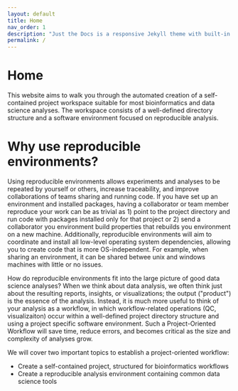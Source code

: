 ```yaml
---
layout: default
title: Home
nav_order: 1
description: "Just the Docs is a responsive Jekyll theme with built-in search that is easily customizable and hosted on GitHub Pages."
permalink: /
---
```


# Home

This website aims to walk you through the automated creation of a self-contained project workspace suitable for most bioinformatics and data science analyses. The workspace consists of a well-defined directory structure and a software environment focused on reproducible analysis.

# Why use reproducible environments?

Using reproducible environments allows experiments and analyses to be repeated by yourself or others, increase traceability, and improve collaborations of teams sharing and running code. If you have set up an environment and installed packages, having a collaborator or team member reproduce your work can be as trivial as 1) point to the project directory and run code with packages installed only for that project or 2) send a collaborator you environment build properties that rebuilds you environment on a new machine.
Additionally, reproducible environments will aim to coordinate and install all low-level operating system dependencies, allowing you to create code that is more OS-independent. For example, when sharing an environment, it can be shared betwee unix and windows machines with little or no issues.

How do reproducible environments fit into the large picture of good data science analyses? When we think about data analysis, we often think just about the resulting reports, insights, or visualizations; the output ("product") is the essence of the analysis. Instead, it is much more useful to think of your analysis as a workflow, in which workflow-related operations (QC, visualizaiton) occur within a well-defined project directory structure and using a project specific software environment. Such a Project-Oriented Workflow will save time, reduce errors, and becomes critical as the size and complexity of analyses grow.

We will cover two important topics to establish a project-oriented workflow:
- Create a self-contained project, structured for bioinformatics workflows
- Create a reproducible analysis environment containing common data science tools
